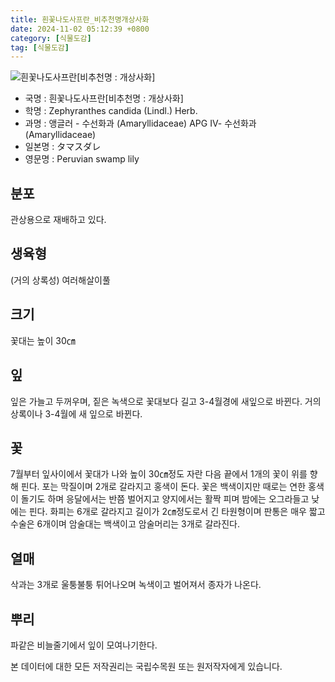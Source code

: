 ```yaml
---
title: 흰꽃나도사프란_비추천명개상사화
date: 2024-11-02 05:12:39 +0800
category: [식물도감]
tag: [식물도감]
---
```




![흰꽃나도사프란[비추천명 : 개상사화]](/fileUpload/plants/basic/Amaryllidaceae/Zephyranthes/6148/6148_1_th2.jpg)
- 국명 : 흰꽃나도사프란[비추천명 : 개상사화]
- 학명 : Zephyranthes candida (Lindl.) Herb.
- 과명 : 앵글러 - 수선화과 (Amaryllidaceae) APG Ⅳ- 수선화과 (Amaryllidaceae)
- 일본명 : タマスダレ
- 영문명 : Peruvian swamp lily


## 분포
관상용으로 재배하고 있다.
## 생육형
(거의 상록성) 여러해살이풀 
## 크기
꽃대는 높이 30㎝
## 잎
잎은 가늘고 두꺼우며, 짙은 녹색으로 꽃대보다 길고 3-4월경에 새잎으로 바뀐다. 거의 상록이나 3-4월에 새 잎으로 바뀐다.
## 꽃
7월부터 잎사이에서 꽃대가 나와 높이 30㎝정도 자란 다음 끝에서 1개의 꽃이 위를 향해 핀다. 포는 막질이며 2개로 갈라지고 홍색이 돈다. 꽃은 백색이지만 때로는 연한 홍색이 돌기도 하며 응달에서는 반쯤 벌어지고 양지에서는 활짝 피며 밤에는 오그라들고 낮에는 핀다. 화피는 6개로 갈라지고 길이가 2㎝정도로서 긴 타원형이며 판통은 매우 짧고 수술은 6개이며 암술대는 백색이고 암술머리는 3개로 갈라진다.
## 열매
삭과는 3개로 울퉁불퉁 튀어나오며 녹색이고 벌어져서 종자가 나온다.
## 뿌리
파같은 비늘줄기에서 잎이 모여나기한다.






본 데이터에 대한 모든 저작권리는 국립수목원 또는 원저작자에게 있습니다.
